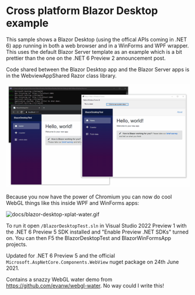 # Cross platform Blazor Desktop example

This sample shows a Blazor Desktop (using the offical APIs coming in .NET 6) app running in both a web browser and in a WinForms and WPF wrapper. This uses the default Blazor Server template as an example which is a bit prettier than the one on the .NET 6 Preview 2 announcement post.

Code shared between the Blazor Desktop app and the Blazor Server apps is in the WebviewAppShared Razor class library.

![docs/blazor-desktop-xplat.gif](docs/blazor-desktop-xplat.gif)

Because you now have the power of Chromium you can now do cool WebGL things like this inside WPF and WinForms apps:

![docs/blazor-desktop-xplat-water.gif](docs/blazor-desktop-xplat-water.gif)

To run it open ```/BlazorDesktopTest.sln``` in Visual Studio 2022 Preview 1 with the .NET 6 Preview 5 SDK installed and "Enable Preview .NET SDKs" turned on. You can then F5 the BlazorDesktopTest and BlazorWinFormsApp projects. 

Updated for .NET 6 Preview 5 and the official ```Microsoft.AspNetCore.Components.WebView``` nuget package on 24th June 2021.

Contains a snazzy WebGL water demo from https://github.com/evanw/webgl-water. No way could I write this!